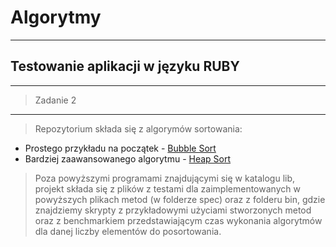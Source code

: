 # Algorytmy
---
## Testowanie aplikacji w języku RUBY
---
> Zadanie 2

***
> Repozytorium składa się z algorymów sortowania:
 * Prostego przykładu na początek - [Bubble Sort](lib/bubble_sort.rb)
 * Bardziej zaawansowanego algorytmu - [Heap Sort](lib/heap_sort.rb)

> Poza powyższymi programami znajdującymi się w katalogu lib, projekt składa się z plików z testami dla zaimplementowanych w powyższych plikach metod (w folderze spec) oraz z folderu bin, gdzie znajdziemy skrypty z przykładowymi użyciami stworzonych metod oraz z benchmarkiem przedstawiającym czas wykonania algorytmów dla danej liczby elementów do posortowania.

